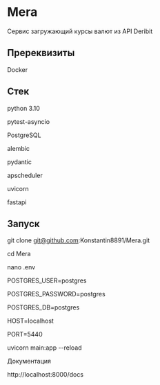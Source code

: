 # Mera

Сервис загружающий курсы валют из API Deribit

## Пререквизиты

Docker

## Стек

python 3.10

pytest-asyncio

PostgreSQL

alembic

pydantic

apscheduler

uvicorn

fastapi

## Запуск

git clone git@github.com:Konstantin8891/Mera.git

cd Mera

nano .env

POSTGRES_USER=postgres

POSTGRES_PASSWORD=postgres

POSTGRES_DB=postgres

HOST=localhost

PORT=5440

uvicorn main:app --reload

Документация

http://localhost:8000/docs
